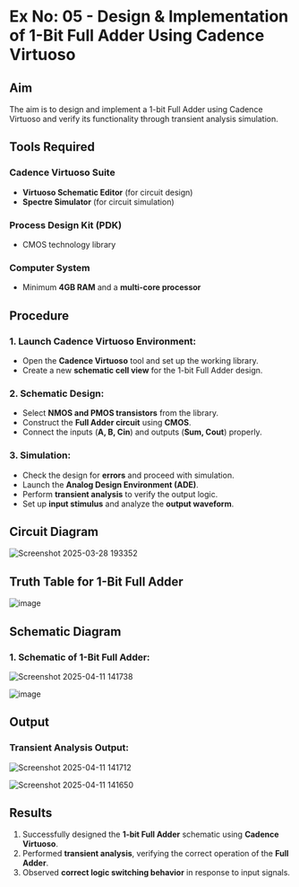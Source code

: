# Ex No: 05 - Design & Implementation of 1-Bit Full Adder Using Cadence Virtuoso

## Aim
The aim is to design and implement a 1-bit Full Adder using Cadence Virtuoso and verify its functionality through transient analysis simulation.

## Tools Required
### Cadence Virtuoso Suite
- **Virtuoso Schematic Editor** (for circuit design)
- **Spectre Simulator** (for circuit simulation)

### Process Design Kit (PDK)
- CMOS technology library

### Computer System
- Minimum **4GB RAM** and a **multi-core processor**

## Procedure

### 1. Launch Cadence Virtuoso Environment:
- Open the **Cadence Virtuoso** tool and set up the working library.
- Create a new **schematic cell view** for the 1-bit Full Adder design.

### 2. Schematic Design:
- Select **NMOS and PMOS transistors** from the library.
- Construct the **Full Adder circuit** using **CMOS**.
- Connect the inputs (**A, B, Cin**) and outputs (**Sum, Cout**) properly.

### 3. Simulation:
- Check the design for **errors** and proceed with simulation.
- Launch the **Analog Design Environment (ADE)**.
- Perform **transient analysis** to verify the output logic.
- Set up **input stimulus** and analyze the **output waveform**.

## Circuit Diagram
![Screenshot 2025-03-28 193352](https://github.com/user-attachments/assets/08a3dce3-1de0-4f1e-b050-7c3569490edd)


## Truth Table for 1-Bit Full Adder
![image](https://github.com/user-attachments/assets/328fae3c-b83a-4cd6-b394-54323dc59673)


## Schematic Diagram
### 1. Schematic of 1-Bit Full Adder:
![Screenshot 2025-04-11 141738](https://github.com/user-attachments/assets/d9a79e9f-1995-4c77-9717-aebb606e5d0f)



![image](https://github.com/user-attachments/assets/1a962018-9d6b-4246-ab5f-424602551e87)



## Output
### Transient Analysis Output:

![Screenshot 2025-04-11 141712](https://github.com/user-attachments/assets/dd3c9b89-56df-4c41-856f-d58aa819c472)



![Screenshot 2025-04-11 141650](https://github.com/user-attachments/assets/709a16b4-575e-4ab6-9c5b-c41cbca9a9de)





## Results
1. Successfully designed the **1-bit Full Adder** schematic using **Cadence Virtuoso**.
2. Performed **transient analysis**, verifying the correct operation of the **Full Adder**.
3. Observed **correct logic switching behavior** in response to input signals.
